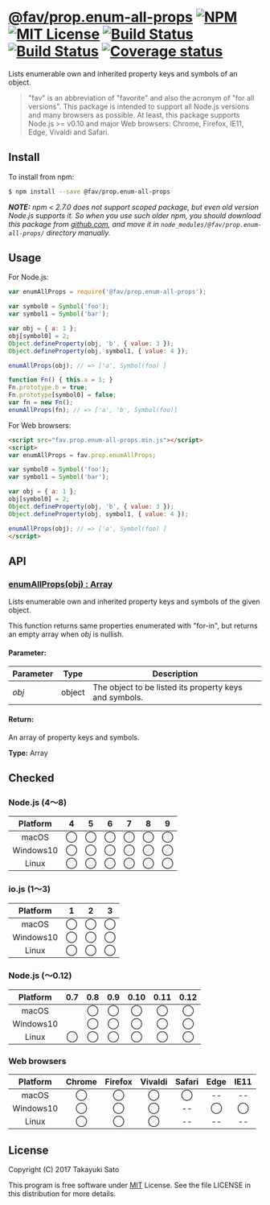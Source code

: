 # [@fav/prop.enum-all-props][repo-url] [![NPM][npm-img]][npm-url] [![MIT License][mit-img]][mit-url] [![Build Status][travis-img]][travis-url] [![Build Status][appveyor-img]][appveyor-url] [![Coverage status][coverage-img]][coverage-url]

Lists enumerable own and inherited property keys and symbols of an object.

> "fav" is an abbreviation of "favorite" and also the acronym of "for all versions".
> This package is intended to support all Node.js versions and many browsers as possible.
> At least, this package supports Node.js >= v0.10 and major Web browsers: Chrome, Firefox, IE11, Edge, Vivaldi and Safari.


## Install

To install from npm:

```sh
$ npm install --save @fav/prop.enum-all-props
```

***NOTE:*** *npm < 2.7.0 does not support scoped package, but even old version Node.js supports it. So when you use such older npm, you should download this package from [github.com][repo-url], and move it in `node_modules/@fav/prop.enum-all-props/` directory manually.*


## Usage

For Node.js:

```js
var enumAllProps = require('@fav/prop.enum-all-props');

var symbol0 = Symbol('foo');
var symbol1 = Symbol('bar');

var obj = { a: 1 };
obj[symbol0] = 2;
Object.defineProperty(obj, 'b', { value: 3 });
Object.defineProperty(obj, symbol1, { value: 4 });

enumAllProps(obj); // => ['a', Symbol(foo) ]

function Fn() { this.a = 1; }
Fn.prototype.b = true;
Fn.prototype[symbol0] = false;
var fn = new Fn();
enumAllProps(fn); // => ['a', 'b', Symbol(foo)]
```

For Web browsers:

```html
<script src="fav.prop.enum-all-props.min.js"></script>
<script>
var enumAllProps = fav.prop.enumAllProps;

var symbol0 = Symbol('foo');
var symbol1 = Symbol('bar');

var obj = { a: 1 };
obj[symbol0] = 2;
Object.defineProperty(obj, 'b', { value: 3 });
Object.defineProperty(obj, symbol1, { value: 4 });

enumAllProps(obj); // => ['a', Symbol(foo) ]
</script>
```


## API

### <u>enumAllProps(obj) : Array</u>

Lists enumerable own and inherited property keys and symbols of the given object.

This function returns same properties enumerated with "for-in", but returns an empty array when *obj* is nullish.

#### Parameter:

| Parameter |  Type  | Description                                            |
|-----------|:------:|--------------------------------------------------------|
| *obj*     | object | The object to be listed its property keys and symbols. |

#### Return:

An array of property keys and symbols.

**Type:** Array


## Checked                                                                      

### Node.js (4〜8)

| Platform  |   4    |   5    |   6    |   7    |   8    |   9    |
|:---------:|:------:|:------:|:------:|:------:|:------:|:------:|
| macOS     |&#x25ef;|&#x25ef;|&#x25ef;|&#x25ef;|&#x25ef;|&#x25ef;|
| Windows10 |&#x25ef;|&#x25ef;|&#x25ef;|&#x25ef;|&#x25ef;|&#x25ef;|
| Linux     |&#x25ef;|&#x25ef;|&#x25ef;|&#x25ef;|&#x25ef;|&#x25ef;|

### io.js (1〜3)

| Platform  |   1    |   2    |   3    |
|:---------:|:------:|:------:|:------:|
| macOS     |&#x25ef;|&#x25ef;|&#x25ef;|
| Windows10 |&#x25ef;|&#x25ef;|&#x25ef;|
| Linux     |&#x25ef;|&#x25ef;|&#x25ef;|

### Node.js (〜0.12)

| Platform  |  0.7   |  0.8   |  0.9   |  0.10  |  0.11  |  0.12  |
|:---------:|:------:|:------:|:------:|:------:|:------:|:------:|
| macOS     |        |&#x25ef;|&#x25ef;|&#x25ef;|&#x25ef;|&#x25ef;|
| Windows10 |        |&#x25ef;|&#x25ef;|&#x25ef;|&#x25ef;|&#x25ef;|
| Linux     |&#x25ef;|&#x25ef;|&#x25ef;|&#x25ef;|&#x25ef;|&#x25ef;|

### Web browsers

| Platform  | Chrome | Firefox | Vivaldi | Safari |  Edge  | IE11   |
|:---------:|:------:|:-------:|:-------:|:------:|:------:|:------:|
| macOS     |&#x25ef;|&#x25ef; |&#x25ef; |&#x25ef;|   --   |   --   |
| Windows10 |&#x25ef;|&#x25ef; |&#x25ef; |   --   |&#x25ef;|&#x25ef;|
| Linux     |&#x25ef;|&#x25ef; |&#x25ef; |   --   |   --   |   --   |


## License

Copyright (C) 2017 Takayuki Sato

This program is free software under [MIT][mit-url] License.
See the file LICENSE in this distribution for more details.

[repo-url]: https://github.com/sttk/fav-prop.enum-all-props/
[npm-img]: https://img.shields.io/badge/npm-v0.4.0-blue.svg
[npm-url]: https://www.npmjs.com/package/@fav/prop.enum-all-props
[mit-img]: https://img.shields.io/badge/license-MIT-green.svg
[mit-url]: https://opensource.org/licenses/MIT
[travis-img]: https://travis-ci.org/sttk/fav-prop.enum-all-props.svg?branch=master
[travis-url]: https://travis-ci.org/sttk/fav-prop.enum-all-props
[appveyor-img]: https://ci.appveyor.com/api/projects/status/github/sttk/fav-prop.enum-all-props?branch=master&svg=true
[appveyor-url]: https://ci.appveyor.com/project/sttk/fav-prop-enum-all-props
[coverage-img]: https://coveralls.io/repos/github/sttk/fav-prop.enum-all-props/badge.svg?branch=master
[coverage-url]: https://coveralls.io/github/sttk/fav-prop.enum-all-props?branch=master
